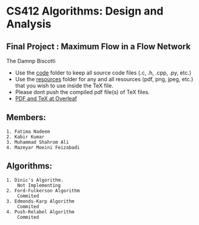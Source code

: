 # CS412 Algorithms: Design and Analysis

## Final Project : Maximum Flow in a Flow Network

The Damnp Biscotti
- Use the [code](/code) folder to keep all source code files (.c, .h, .cpp, .py, etc.)
- Use the [resources](/resources) folder for any and all resources (pdf, png, jpeg, etc.) that you wish to use inside the TeX file.
- Please dont push the compiled pdf file(s) of TeX files.
- [PDF and TeX at Overleaf](https://www.overleaf.com/read/rcxdmnvqzpnx)

## Members: 
	1. Fatima Nadeem
  	2. Kabir Kumar
	3. Muhammad Shahrom Ali
	4. Mazeyar Moeini Feizabadi

## Algorithms:
	1. Dinic's Algorithm. 
		Not Implementing
	2. Ford-Fulkerson Algorithm
		Commited
	3. Edmonds-Karp Algorithm
		Commited
	4. Push-Relabel Algorithm
		Commited
